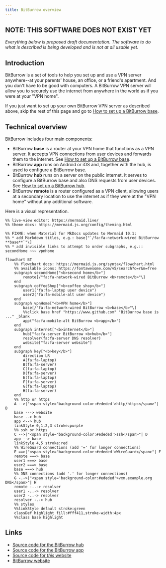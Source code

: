 ```yaml
---
title: BitBurrow overview
---
```


## NOTE: THIS SOFTWARE DOES NOT EXIST YET

*Everything below is proposed draft documentation. The software to do what is described is being developed and is not at all usable yet.*

## Introduction

BitBurrow is a set of tools to help you set up and use a VPN server anywhere--at your parents' house, an office, or a friend's apartment. And you don't have to be good with computers. A BitBurrow VPN server will allow you to securely use the internet from anywhere in the world as if you were at your "VPN home".

If you just want to set up your own BitBurrow VPN server as described above, skip the rest of this page and go to [How to set up a BitBurrow base](base.md).

## Technical overview

BitBurrow includes four main components:

* BitBurrow **base** is a router at your VPN home that functions as a VPN server. It accepts VPN connections from user devices and forwards them to the internet. See [How to set up a BitBurrow base](base.md).
* BitBurrow **app** runs on Android or iOS and, together with the hub, is used to configure a BitBurrow base.
* BitBurrow **hub** runs on a server on the public internet. It serves to configure a BitBurrow base and also DNS requests from user devices. See [How to set up a BitBurrow hub](hub.md).
* BitBurrow **remote** is a router configured as a VPN client, allowing users at a secondary location to use the internet as if they were at the "VPN home" without any additional software.

Here is a visual representation.

``` mermaid
%% live-view editor: https://mermaid.live/
%% theme docs: https://mermaid.js.org/config/theming.html

%% FIXME: when Material for MkDocs updates to Mermaid 10.1:
%% * add Markdown titles, e.g.: base["`/fa:fa-network-wired BitBurrow **base**`"\]
%% * add invisible links to attempt to order subgraphs, e.g.:: secondHome ~~~ vpnHome

flowchart BT
    %% flowchart docs: https://mermaid.js.org/syntax/flowchart.html
    %% available icons: https://fontawesome.com/v5/search?o=r&m=free
    subgraph secondHome["<b>second home</b>"]
        remote[/"fa:fa-network-wired BitBurrow <b>remote</b>"\]
    end
    subgraph coffeeShop["<b>coffee shop</b>"]
        user1("fa:fa-laptop user device")
        user2("fa:fa-mobile-alt user device")
    end
    subgraph vpnHome["<b>VPN home</b>"]
        base[/"fa:fa-network-wired BitBurrow <b>base</b>"\]
        %%click base href "https://www.github.com" "BitBurrow base is ..." _blank
        app("fa:fa-mobile-alt BitBurrow <b>app</b>")
    end
    subgraph internet["<b>internet</b>"]
        hub["fa:fa-server BitBurrow <b>hub</b>"]
        resolver(fa:fa-server DNS resolver)
        website["fa:fa-server website"]
    end
    subgraph key["<b>key</b>"]
        direction LR
        A(fa:fa-laptop)
        B(fa:fa-server)
        C(fa:fa-laptop)
        D(fa:fa-server)
        E(fa:fa-laptop)
        F(fa:fa-server)
        G(fa:fa-laptop)
        H(fa:fa-server)
    end
    %% http or https
    A -->|"<span style='background-color:#ededed'>http/https</span>"| B
    base ---> website
    base --> hub
    app <--> hub
    linkStyle 0,1,2,3 stroke:purple
    %% ssh or https
    C -->|"<span style='background-color:#ededed'>ssh</span>"| D
    app --> base
    linkStyle 4,5 stroke:red
    %% WireGuard connections (add '=' for longer connections)
    E ==>|"<span style='background-color:#ededed'>WireGuard</span>"| F
    remote ===> base
    user1 ===> base
    user2 ===> base
    base ===> hub
    %% DNS connections (add '.' for longer connections)
    G -.->|"<span style='background-color:#ededed'>vxm.example.org DNS</span>"| H
    remote -..-> resolver
    user1 -..-> resolver
    user2 -..-> resolver
    resolver -.-> hub
    %% styles
    %%linkStyle default stroke:green
    classDef highlight fill:#fff411,stroke-width:4px
    %%class base highlight
```

## Links

* [Source code for the BitBurrow hub](https://github.com/BitBurrow/BitBurrow)
* [Source code for the BitBurrow app](https://github.com/BitBurrow/BitBurrow/tree/main/app)
* [Source code for *this* website](https://github.com/BitBurrow/BitBurrow.github.io)
* [BitBurrow website](https://bitburrow.com)

